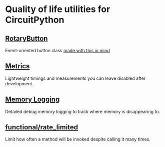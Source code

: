 # Quality of life utilities for CircuitPython

## [RotaryButton](./cpy_rotary/README.md)
Event-oriented button class [made with this in mind](https://www.adafruit.com/product/377)

## [Metrics](./instrumentation/README.md#Metrics)
Lightweight timings and measurements you can leave disabled after development.


## [Memory Logging](./instrumentation/README.md#memory_logging)
Detailed debug memory logging to track where memory is disappearing to.


## [functional/rate_limited](./functional/README.md#rate_limited)
Limit how often a method will be invoked despite calling it many times.
